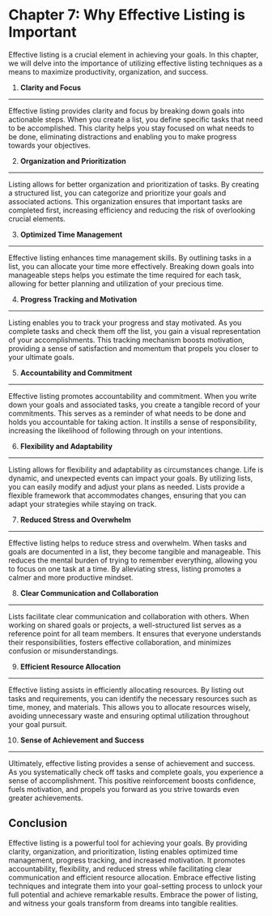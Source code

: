 Chapter 7: Why Effective Listing is Important
=============================================

Effective listing is a crucial element in achieving your goals. In this chapter, we will delve into the importance of utilizing effective listing techniques as a means to maximize productivity, organization, and success.

1. **Clarity and Focus**
------------------------

Effective listing provides clarity and focus by breaking down goals into actionable steps. When you create a list, you define specific tasks that need to be accomplished. This clarity helps you stay focused on what needs to be done, eliminating distractions and enabling you to make progress towards your objectives.

2. **Organization and Prioritization**
--------------------------------------

Listing allows for better organization and prioritization of tasks. By creating a structured list, you can categorize and prioritize your goals and associated actions. This organization ensures that important tasks are completed first, increasing efficiency and reducing the risk of overlooking crucial elements.

3. **Optimized Time Management**
--------------------------------

Effective listing enhances time management skills. By outlining tasks in a list, you can allocate your time more effectively. Breaking down goals into manageable steps helps you estimate the time required for each task, allowing for better planning and utilization of your precious time.

4. **Progress Tracking and Motivation**
---------------------------------------

Listing enables you to track your progress and stay motivated. As you complete tasks and check them off the list, you gain a visual representation of your accomplishments. This tracking mechanism boosts motivation, providing a sense of satisfaction and momentum that propels you closer to your ultimate goals.

5. **Accountability and Commitment**
------------------------------------

Effective listing promotes accountability and commitment. When you write down your goals and associated tasks, you create a tangible record of your commitments. This serves as a reminder of what needs to be done and holds you accountable for taking action. It instills a sense of responsibility, increasing the likelihood of following through on your intentions.

6. **Flexibility and Adaptability**
-----------------------------------

Listing allows for flexibility and adaptability as circumstances change. Life is dynamic, and unexpected events can impact your goals. By utilizing lists, you can easily modify and adjust your plans as needed. Lists provide a flexible framework that accommodates changes, ensuring that you can adapt your strategies while staying on track.

7. **Reduced Stress and Overwhelm**
-----------------------------------

Effective listing helps to reduce stress and overwhelm. When tasks and goals are documented in a list, they become tangible and manageable. This reduces the mental burden of trying to remember everything, allowing you to focus on one task at a time. By alleviating stress, listing promotes a calmer and more productive mindset.

8. **Clear Communication and Collaboration**
--------------------------------------------

Lists facilitate clear communication and collaboration with others. When working on shared goals or projects, a well-structured list serves as a reference point for all team members. It ensures that everyone understands their responsibilities, fosters effective collaboration, and minimizes confusion or misunderstandings.

9. **Efficient Resource Allocation**
------------------------------------

Effective listing assists in efficiently allocating resources. By listing out tasks and requirements, you can identify the necessary resources such as time, money, and materials. This allows you to allocate resources wisely, avoiding unnecessary waste and ensuring optimal utilization throughout your goal pursuit.

10. **Sense of Achievement and Success**
----------------------------------------

Ultimately, effective listing provides a sense of achievement and success. As you systematically check off tasks and complete goals, you experience a sense of accomplishment. This positive reinforcement boosts confidence, fuels motivation, and propels you forward as you strive towards even greater achievements.

Conclusion
----------

Effective listing is a powerful tool for achieving your goals. By providing clarity, organization, and prioritization, listing enables optimized time management, progress tracking, and increased motivation. It promotes accountability, flexibility, and reduced stress while facilitating clear communication and efficient resource allocation. Embrace effective listing techniques and integrate them into your goal-setting process to unlock your full potential and achieve remarkable results. Embrace the power of listing, and witness your goals transform from dreams into tangible realities.
